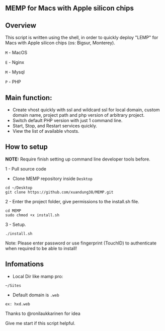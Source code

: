 ## MEMP for Macs with Apple silicon chips 

## Overview
This script is written using the shell, in order to quickly deploy "LEMP" for Macs with Apple silicon chips (os: Bigsur, Monterey).

`M` - MacOS

`E` - Nginx

`M` - Mysql

`P` - PHP


##  Main function:

- Create vhost quickly with ssl and wildcard ssl for local domain, custom domain name, project path and php version of arbitrary project.
- Switch default PHP version with just 1 command line.
- Start, Stop, and Restart services quickly.
- View the list of available vhosts.

## How to setup
**NOTE:**  Require finish setting up command line developer tools before.

1 - Pull source code
- Clone MEMP repository inside `Desktop`
```
cd ~/Desktop
git clone https://github.com/xuandung38/MEMP.git
```
2 - Enter the project folder, give permissions to the install.sh file.
```
cd MEMP
sudo chmod +x install.sh
```

3 - Setup.

```
./install.sh
```

Note: Please enter password or use fingerprint (TouchID) to authenticate when required to be able to install!

## Infomations

- Local Dir like mamp pro:

```
~/Sites
```

- Default domain is `.web`

```
ex: hxd.web
```

Thanks to @ronilaukkarinen for idea

Give me start if this script helpful.
